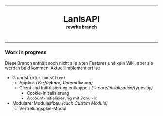 <hr style="margin-top: 3em">
<div align="center" style="margin-bottom: 3em">
    <h1 style="margin-top: 1em; margin-bottom: 0; padding-top: 0">LanisAPI</h1>
    <h4 style="margin-top: 0">rewrite branch</h4>
</div>
<hr> <!-- Absolutely disgusting code -->

### Work in progress
Diese Branch enthält noch nicht alle alten Features und kein Wiki, aber sie
werden bald kommen. Aktuell implementiert ist:
+ Grundstruktur `LanisClient`
  + Applets _(Verfügbare, Unterstützung)_
  + Client und Initialisierung entkoppelt _(→ core/initialization/types.py)_
    + Cookie-Initialisierung
    + Account-Initialisierung mit Schul-Id
+ Modularer Modulaufbau _(auch Custom Module)_
  + Vertretungsplan-Modul